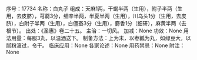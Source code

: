 序号：17734
名称：白丸子
组成：天麻1两，干蝎半两（生用），附子半两（生用，去皮脐），芎藭3分，细辛半两，半夏半两（生用），川乌头1分（生用，去皮脐），白附子半两（生用），白僵蚕3分（生用），麝香1分（细研），麻黄半两（去根节）。
出处：《圣惠》卷二十五。
主治：一切风。
加减：None
功效：None
用法用量：每服3丸，以温酒送下。
制备方法：上为末，以枣瓤为丸，如绿豆大，以腻粉滚过，令干。
临床应用：None
各家论述：None
用药禁忌：None
附注：None

